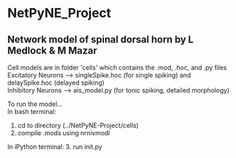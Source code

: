 # NetPyNE_Project

## Network model of spinal dorsal horn by L Medlock & M Mazar

Cell models are in folder 'cells' which contains the .mod, .hoc, and .py files  
Excitatory Neurons --> singleSpike.hoc (for single spiking) and delaySpike.hoc (delayed spiking)  
Inhibitory Neurons --> ais_model.py (for tonic spiking, detailed morphology)  
  
To run the model...  
In bash terminal:
1. cd to directory (../NetPyNE-Project/cells)
2. compile .mods using nrnivmodl  
  
In iPython terminal:
3. run init.py
